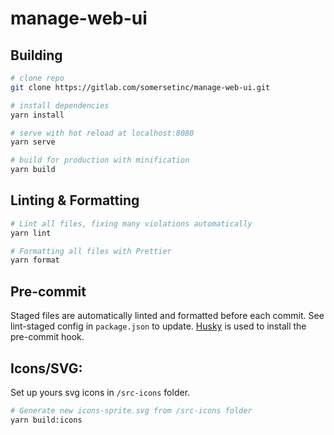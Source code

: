 # manage-web-ui

## Building

```bash
# clone repo
git clone https://gitlab.com/somersetinc/manage-web-ui.git

# install dependencies
yarn install

# serve with hot reload at localhost:8080
yarn serve

# build for production with minification
yarn build
```

## Linting & Formatting

```bash
# Lint all files, fixing many violations automatically
yarn lint

# Formatting all files with Prettier
yarn format
```

## Pre-commit

Staged files are automatically linted and formatted before each commit. See lint-staged config in `package.json` to update.
[Husky](https://github.com/typicode/husky) is used to install the pre-commit hook.

## Icons/SVG:

Set up yours svg icons in `/src-icons` folder.

```bash
# Generate new icons-sprite.svg from /src-icons folder
yarn build:icons
```